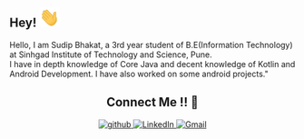 ## Hey! <img src="https://github.com/ABSphreak/ABSphreak/blob/master/gifs/Hi.gif" width="35px">


Hello, I am Sudip Bhakat, a 3rd year student of B.E(Information Technology) at Sinhgad Institute of Technology and Science, Pune. <br>
I have in depth knowledge of Core Java and decent knowledge of Kotlin and Android Development. 
I have also worked on some android projects."


<h2 align="center">Connect Me !! 🤝</h2> 

<p align="center">
<a href="https://github.com/sudipbhakat07" target="_blank">
<img src=https://img.shields.io/badge/github-%2324292e.svg?&style=for-the-badge&logo=github&logoColor=white alt=github style="margin-bottom: 5px;" />
</a>
<a href="www.linkedin.com/in/sudip-bhakat-b62a771a5" target="_blank">
<img alt="LinkedIn" src="https://img.shields.io/badge/linkedin%20-%230077B5.svg?&style=for-the-badge&logo=linkedin&logoColor=white"/>
</a>
<a href="mailto:sudipbhakat01@gmail.com">
<img alt="Gmail" src="https://img.shields.io/badge/Gmail-D14836?style=for-the-badge&logo=gmail&logoColor=white" />
</p> 

